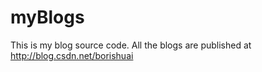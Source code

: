 myBlogs
=======

This is my blog source code. All the blogs are published at <a href="http://blog.csdn.net/borishuai">http://blog.csdn.net/borishuai</a>
